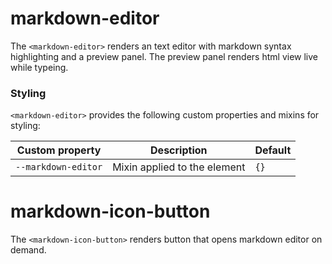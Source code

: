 # markdown-editor

The `<markdown-editor>` renders an text editor with markdown syntax highlighting and a preview panel.
The preview panel renders html view live while typeing.

### Styling
`<markdown-editor>` provides the following custom properties and mixins for styling:

Custom property | Description | Default
----------------|-------------|----------
`--markdown-editor` | Mixin applied to the element | `{}`

# markdown-icon-button

The `<markdown-icon-button>` renders button that opens markdown editor on demand.

